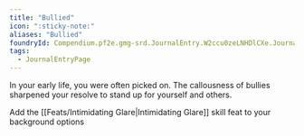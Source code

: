 ```yaml
---
title: "Bullied"
icon: ":sticky-note:"
aliases: "Bullied"
foundryId: Compendium.pf2e.gmg-srd.JournalEntry.W2ccu0zeLNHDlCXe.JournalEntryPage.qtZoEJxpcm1rv8h5
tags:
  - JournalEntryPage
---
```

In your early life, you were often picked on. The callousness of bullies sharpened your resolve to stand up for yourself and others.

Add the [[Feats/Intimidating Glare|Intimidating Glare]] skill feat to your background options